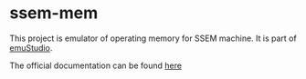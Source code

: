 # ssem-mem

This project is emulator of operating memory for SSEM machine.
It is part of [emuStudio](https://www.emustudio.net/).

The official documentation can be found [here](https://www.emustudio.net/docdevel/emulator_tutorial/index/#MEMORY_HOWTO)
